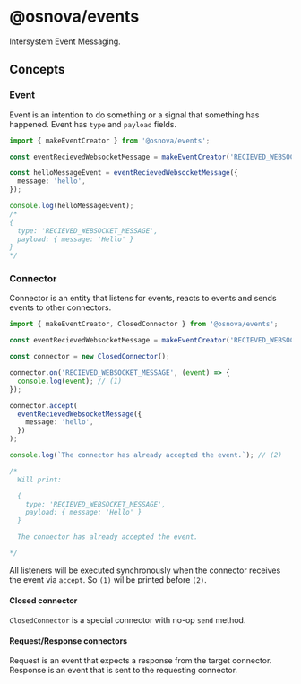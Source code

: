 # @osnova/events

Intersystem Event Messaging.

## Concepts

### Event

Event is an intention to do something or a signal that something has happened. Event has `type` and `payload` fields.

```typescript
import { makeEventCreator } from '@osnova/events';

const eventRecievedWebsocketMessage = makeEventCreator('RECIEVED_WEBSOCKET_MESSAGE');

const helloMessageEvent = eventRecievedWebsocketMessage({
  message: 'hello',
});

console.log(helloMessageEvent);
/*
{ 
  type: 'RECIEVED_WEBSOCKET_MESSAGE',
  payload: { message: 'Hello' }
}
*/
```

### Connector

Connector is an entity that listens for events, reacts to events and sends events to other connectors.

```typescript
import { makeEventCreator, ClosedConnector } from '@osnova/events';

const eventRecievedWebsocketMessage = makeEventCreator('RECIEVED_WEBSOCKET_MESSAGE');

const connector = new ClosedConnector();

connector.on('RECIEVED_WEBSOCKET_MESSAGE', (event) => {
  console.log(event); // (1)
});

connector.accept(
  eventRecievedWebsocketMessage({
    message: 'hello',
  })
);

console.log(`The connector has already accepted the event.`); // (2)

/*
  Will print:

  { 
    type: 'RECIEVED_WEBSOCKET_MESSAGE',
    payload: { message: 'Hello' }
  }

  The connector has already accepted the event.

*/
```

All listeners will be executed synchronously when the connector receives the event via `accept`. So `(1)` wil be printed before `(2)`.

#### Closed connector

`ClosedConnector` is a special connector with no-op `send` method.

#### Request/Response connectors

Request is an event that expects a response from the target connector.
Response is an event that is sent to the requesting connector.
